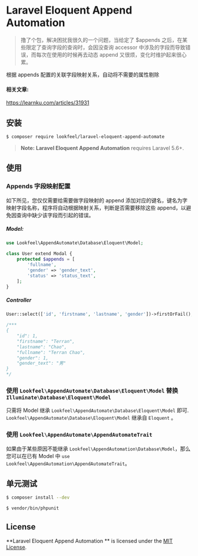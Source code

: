 Laravel Eloquent Append Automation
====================

> 撸了个包，解决困扰我很久的一个问题，当给定了 $appends 之后，在某些限定了查询字段的查询时，会因没查询 accessor 中涉及的字段而导致错误，而每次在使用的时候再去动态 append 又很烦，变化时维护起来很心累。

根据 appends 配置的关联字段映射关系，自动将不需要的属性剔除

#### 相关文章:

https://learnku.com/articles/31931

## 安装
```bash
$ composer require lookfeel/laravel-eloquent-append-automate
```

> **Note:** **Laravel Eloquent Append Automation** requires Laravel 5.6+.

## 使用

### Appends 字段映射配置

如下所见，您仅仅需要给需要做字段映射的 append 添加对应的键名，键名为字映射字段名称，程序将自动根据映射关系，判断是否需要移除这些 append，以避免因查询中缺少该字段而引起的错误。

##### Model:
```php
use Lookfeel\AppendAutomate\Database\Eloquent\Model;

class User extend Modal {
    protected $appends = [
        'fullname',
        'gender' => 'gender_text',
        'status' => 'status_text',
    ];
}
```

##### Controller
```php
User::select(['id', 'firstname', 'lastname', 'gender'])->firstOrFail();

/***
{
    "id": 1,
    "firstname": "Terran",
    "lastname": "Chao",
    "fullname": "Terran Chao",
    "gender": 1,
    "gender_text": "男"
} 
*/
```

### 使用 `Lookfeel\AppendAutomate\Database\Eloquent\Model` 替换 `Illuminate\Database\Eloquent\Model`

只需将 Model 继承 `Lookfeel\AppendAutomate\Database\Eloquent\Model` 即可. `Lookfeel\AppendAutomate\Database\Eloquent\Model` 继承自 `Eloquent` 。

### 使用 `Lookfeel\AppendAutomate\AppendAutomateTrait`

如果由于某些原因不能继承 `Lookfeel\AppendAutomation\Database\Model`，那么您可以在已有 Model 中 `use Lookfeel\AppendAutomation\AppendAutomateTrait`。

## 单元测试

```bash
$ composer install --dev
```

```bash
$ vendor/bin/phpunit
```

## License

**Laravel Eloquent Append Automation ** is licensed under the [MIT License](http://opensource.org/licenses/MIT).
